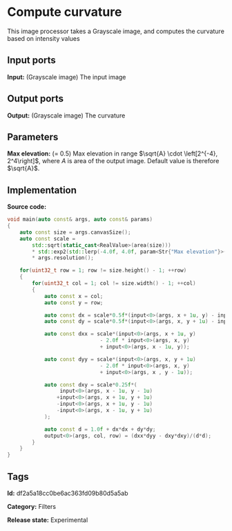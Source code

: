 # Compute curvature

This image processor takes a Grayscale image, and computes the curvature based on intensity values

## Input ports

__Input:__ (Grayscale image) The input image

## Output ports

__Output:__ (Grayscale image) The curvature

## Parameters

__Max elevation:__ (= 0.5) Max elevation in range $\sqrt{A} \cdot \left[2^{-4}, 2^4\right]$, where $A$ is area of the output image. Default value is therefore $\sqrt{A}$.

## Implementation

__Source code:__

```c++
void main(auto const& args, auto const& params)
{
	auto const size = args.canvasSize();
	auto const scale =
	    std::sqrt(static_cast<RealValue>(area(size)))
	    * std::exp2(std::lerp(-4.0f, 4.0f, param<Str{"Max elevation"}>(params).value()))
	    * args.resolution();

	for(uint32_t row = 1; row != size.height() - 1; ++row)
	{
		for(uint32_t col = 1; col != size.width() - 1; ++col)
		{
			auto const x = col;
			auto const y = row;

			auto const dx = scale*0.5f*(input<0>(args, x + 1u, y) - input<0>(args, x - 1u, y));
			auto const dy = scale*0.5f*(input<0>(args, x, y + 1u) - input<0>(args, x, y - 1u));

			auto const dxx = scale*(input<0>(args, x + 1u, y)
			                  - 2.0f * input<0>(args, x, y)
			                  + input<0>(args, x - 1u, y));

			auto const dyy = scale*(input<0>(args, x, y + 1u)
			                  - 2.0f * input<0>(args, x, y)
			                  + input<0>(args, x , y - 1u));

			auto const dxy = scale*0.25f*(
				 input<0>(args, x - 1u, y - 1u)
				+input<0>(args, x + 1u, y + 1u)
				-input<0>(args, x + 1u, y - 1u)
				-input<0>(args, x - 1u, y + 1u)
			);

			auto const d = 1.0f + dx*dx + dy*dy;
			output<0>(args, col, row) = (dxx*dyy - dxy*dxy)/(d*d);
		}
	}
}
```

## Tags

__Id:__ df2a5a18cc0be6ac363fd09b80d5a5ab

__Category:__ Filters

__Release state:__ Experimental
